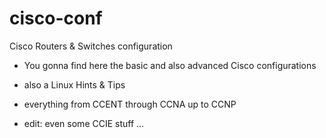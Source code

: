 # cisco-conf
Cisco Routers &amp; Switches configuration

- You gonna find here the basic and also advanced Cisco configurations
- also a Linux Hints & Tips

- everything from CCENT through CCNA up to CCNP
- edit: even some CCIE stuff ...
